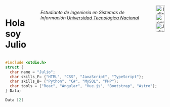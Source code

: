 <div style="display: flex; justify-content: space-between;">
  <h1>Hola soy Julio</h1> 
  <p><em>Estudiante de Ingeniería en Sistemas de Información <a href="https://www.utn.edu.ar/es/">Universidad Tecnológica Nacional</a></em></p>
  <div align="right">
    <a href="https://instagram.com/julio.enriqee" target="_blank">
      <img align="center" src="https://cdn.jsdelivr.net/npm/simple-icons@3.0.1/icons/instagram.svg" alt="julio.enriqee" height="28px" width="28px" />
    </a>
    <a href="https://twitter.com/enriqee_13" target="_blank">
      <img align="center" src="https://cdn.jsdelivr.net/npm/simple-icons@3.0.1/icons/twitter.svg" alt="enrique" height="28px" width="28px" />
    </a>
    <a href="https://www.linkedin.com/in/julio-enrique-54234a223/" target="_blank">
      <img align="center" src="https://cdn.jsdelivr.net/npm/simple-icons@3.0.1/icons/linkedin.svg" alt="Julio Enrique" height="28px" width="28px" />
    </a>
  </div>
</div>


  
```C
#include <stdio.h>
struct {
  char name = "Julio";
  char skills_F= {"HTML", "CSS", "JavaScript", "TypeScript"};
  char skills_B= {"Python", "C#", "MySQL", "PHP"};
  char tools = {"Reac", "Angular", "Vue.js", "Bootstrap", "Astro"};
} Data;

Data [2]

```
